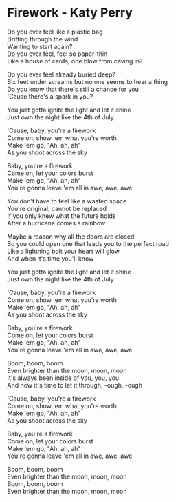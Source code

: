 # Firework - Katy Perry

Do you ever feel like a plastic bag\
Drifting through the wind\
Wanting to start again?\
Do you ever feel, feel so paper-thin\
Like a house of cards, one blow from caving in?

Do you ever feel already buried deep?\
Six feet under screams but no one seems to hear a thing\
Do you know that there's still a chance for you\
'Cause there's a spark in you?

You just gotta ignite the light and let it shine\
Just own the night like the 4th of July

'Cause, baby, you're a firework\
Come on, show 'em what you're worth\
Make 'em go, "Ah, ah, ah"\
As you shoot across the sky

Baby, you're a firework\
Come on, let your colors burst\
Make 'em go, "Ah, ah, ah"\
You're gonna leave 'em all in awe, awe, awe

You don't have to feel like a wasted space\
You're original, cannot be replaced\
If you only knew what the future holds\
After a hurricane comes a rainbow

Maybe a reason why all the doors are closed\
So you could open one that leads you to the perfect road\
Like a lightning bolt your heart will glow\
And when it's time you'll know

You just gotta ignite the light and let it shine\
Just own the night like the 4th of July

'Cause, baby, you're a firework\
Come on, show 'em what you're worth\
Make 'em go, "Ah, ah, ah"\
As you shoot across the sky

Baby, you're a firework\
Come on, let your colors burst\
Make 'em go, "Ah, ah, ah"\
You're gonna leave 'em all in awe, awe, awe

Boom, boom, boom\
Even brighter than the moon, moon, moon\
It's always been inside of you, you, you\
And now it's time to let it through, -ough, -ough

'Cause, baby, you're a firework\
Come on, show 'em what you're worth\
Make 'em go, "Ah, ah, ah"\
As you shoot across the sky

Baby, you're a firework\
Come on, let your colors burst\
Make 'em go, "Ah, ah, ah"\
You're gonna leave 'em all in awe, awe, awe

Boom, boom, boom\
Even brighter than the moon, moon, moon\
Boom, boom, boom\
Even brighter than the moon, moon, moon